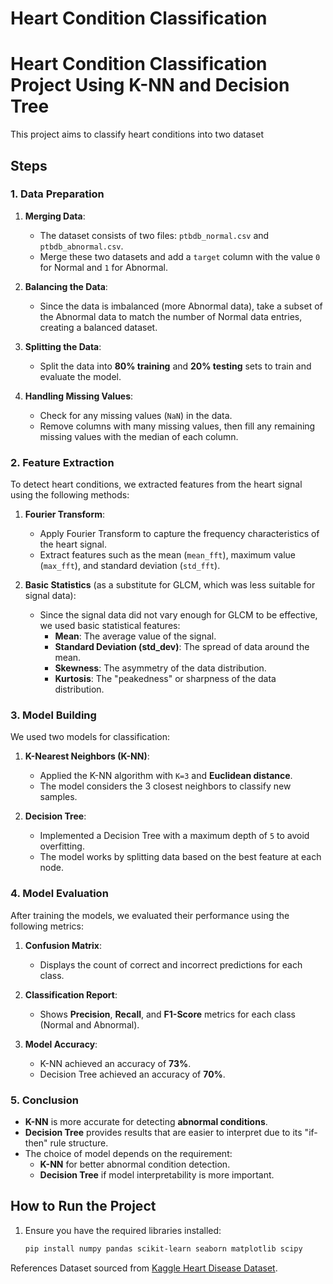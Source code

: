 # Heart Condition Classification 

# Heart Condition Classification Project Using K-NN and Decision Tree

This project aims to classify heart conditions into two dataset

## Steps

### 1. Data Preparation

1. **Merging Data**:
   - The dataset consists of two files: `ptbdb_normal.csv` and `ptbdb_abnormal.csv`.
   - Merge these two datasets and add a `target` column with the value `0` for Normal and `1` for Abnormal.

2. **Balancing the Data**:
   - Since the data is imbalanced (more Abnormal data), take a subset of the Abnormal data to match the number of Normal data entries, creating a balanced dataset.

3. **Splitting the Data**:
   - Split the data into **80% training** and **20% testing** sets to train and evaluate the model.

4. **Handling Missing Values**:
   - Check for any missing values (`NaN`) in the data.
   - Remove columns with many missing values, then fill any remaining missing values with the median of each column.

### 2. Feature Extraction

To detect heart conditions, we extracted features from the heart signal using the following methods:

1. **Fourier Transform**:
   - Apply Fourier Transform to capture the frequency characteristics of the heart signal.
   - Extract features such as the mean (`mean_fft`), maximum value (`max_fft`), and standard deviation (`std_fft`).

2. **Basic Statistics** (as a substitute for GLCM, which was less suitable for signal data):
   - Since the signal data did not vary enough for GLCM to be effective, we used basic statistical features:
     - **Mean**: The average value of the signal.
     - **Standard Deviation (std_dev)**: The spread of data around the mean.
     - **Skewness**: The asymmetry of the data distribution.
     - **Kurtosis**: The "peakedness" or sharpness of the data distribution.

### 3. Model Building

We used two models for classification:

1. **K-Nearest Neighbors (K-NN)**:
   - Applied the K-NN algorithm with `K=3` and **Euclidean distance**.
   - The model considers the 3 closest neighbors to classify new samples.

2. **Decision Tree**:
   - Implemented a Decision Tree with a maximum depth of `5` to avoid overfitting.
   - The model works by splitting data based on the best feature at each node.

### 4. Model Evaluation

After training the models, we evaluated their performance using the following metrics:

1. **Confusion Matrix**:
   - Displays the count of correct and incorrect predictions for each class.
   
2. **Classification Report**:
   - Shows **Precision**, **Recall**, and **F1-Score** metrics for each class (Normal and Abnormal).

3. **Model Accuracy**:
   - K-NN achieved an accuracy of **73%**.
   - Decision Tree achieved an accuracy of **70%**.

### 5. Conclusion

- **K-NN** is more accurate for detecting **abnormal conditions**.
- **Decision Tree** provides results that are easier to interpret due to its "if-then" rule structure.
- The choice of model depends on the requirement:
  - **K-NN** for better abnormal condition detection.
  - **Decision Tree** if model interpretability is more important.

## How to Run the Project

1. Ensure you have the required libraries installed:
   ```bash
   pip install numpy pandas scikit-learn seaborn matplotlib scipy

References
Dataset sourced from [Kaggle Heart Disease Dataset](https://www.kaggle.com/).
